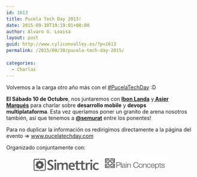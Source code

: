 ```yaml
---
id: 1613
title: Pucela Tech Day 2015!
date: 2015-09-30T19:19:01+00:00
author: Alvaro G. Loaisa
layout: post
guid: http://www.cyliconvalley.es/?p=1613
permalink: /2015/09/30/pucela-tech-day-2015/

categories:
  - Charlas
---
```

Volvemos a la carga otro año más con el <a href="http://www.pucelatechday.com/" target="_blank">#PucelaTechDay</a> :D

**El Sábado 10 de Octubre**, nos juntaremos con <a href="https://twitter.com/ibonilm" target="_blank"><strong>Ibon Landa</strong></a> y<a href="https://twitter.com/asiermarques" target="_blank"><strong> Asier Marqués</strong></a> para charlar sobre **desarrollo mobile** y **devops multiplataforma**. Esta vez queríamos poner un granito de arena nosotros también, así que tenemos a **<a href="https://twitter.com/semurat" target="_blank">@semurat</a>** entre los ponentes!

Para no duplicar la información os redirigímos directamente a la página del evento => <a href="http://www.pucelatechday.com" target="_blank">www.pucelatechday.com</a>

Organizado conjuntamente con:

<p style="text-align: center;">
  <a href="http://simettric.com/" target="_blank"><img class="alignnone wp-image-1616 size-full" src="/assets/2015/09/logo.png" alt="logo" width="175" height="33" /></a>  <a href="http://plainconcepts.com/" target="_blank"><img class="alignnone wp-image-1617 size-full" src="/assets/2015/09/plain-concepts.png" alt="plain-concepts" width="175" height="41" /></a>
</p>

&nbsp;

&nbsp;